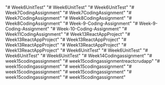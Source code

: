 "# Week6UnitTest" 
"# Week6UnitTest" 
"# Week6UnitTest" 
"# Week7CodingAssignment" 
"# Week7CodingAssignment" 
"# Week7CodingAssignment" 
"# Week8CodingAssignment" 
"# Week8CodingAssignment" 
"# Week-9-Coding-Assignment" 
"# Week-9-Coding-Assignment" 
"# Week-10-Coding-Assignment" 
"# Week11CodingAssignment" 
"# Week13ReactAppProject" 
"# Week13ReactAppProject" 
"# Week13ReactAppProject" 
"# Week13ReactAppProject" 
"# Week13ReactAppProject" 
"# Week13ReactAppProject" 
"# Week6UnitTest" 
"# Week6UnitTest" 
"# Week6UnitTest" 
"# Week6UnitTest" 
"# Week14Codingassignment" 
"# week15codingassignment" 
"# week15codingassignmentreactcrudapp" 
"# week15codingassignment" 
"# week15codingassignment" 
"# week15codingassignment" 
"# week15codingassignment" 
"# week15codingassignment" 
"# week15codingassignment" 
